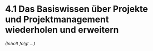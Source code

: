 # 4.1 Das Basiswissen über Projekte und Projektmanagement wiederholen und erweitern

*(Inhalt folgt ...)*
